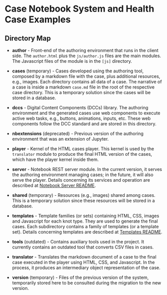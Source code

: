 # Case Notebook System and Health Case Examples

## Directory Map

* **author** - Front-end of the authoring environment that runs in the client side. The `author.html` plus the `js/author.js` files are the main modules. The Javascript files of the module is in the `[js]` directory.

* **cases** (temporary) - Cases developed using the authoring tool, composed by a markdown file with the case, plus additional resources, e.g., images. Each directory contains all data of a case. The narrative of a case is inside a markdown `case.md` file in the root of the respective case directory. This is a temporary solution since the cases will be stored in a database.

* **dccs** - Digital Content Components (DCCs) library. The authoring environment and the generated cases use web components to execute active web tasks, e.g., buttons, animations, inputs, etc. These web components follow the DCC standard and are stored in this directory.

* **nbextensions** (deprecated) - Previous version of the authoring environment that was an extension of Jupyter.

* **player** - Kernel of the HTML cases player. This kernel is used by the `translator` module to produce the final HTML version of the cases, which have the player kernel inside them.

* **server** - Notebook REST server module. In the current version, it serves the authoring environment managing cases; in the future, it will also serve the player. Details concerning its services and operation are described at [Notebook Server README](server/README.md).

* **shared** (temporary) - Resources (e.g., images) shared among cases. This is a temporary solution since these resources will be stored in a database.

* **templates** - Template families (or sets) containing HTML, CSS, images and Javascript for each knot type. They are used to generate the final cases. Each subdirectory contains a family of templates (or a template set). Details concerning templates are described at [Templates README](templates/README.md).

* **tools** (outdated) - Contains auxiliary tools used in the project. It currently contains an outdated tool that converts CSV files in cases.

* **translator** - Translates the markdown document of a case to the final case executed in the player using HTML, CSS, and Javascript. In the process, it produces an intermediary object representation of the case.

* **version** (temporary) - Files of the previous version of the system, temporarily stored here to be consulted during the migration to the new version.
